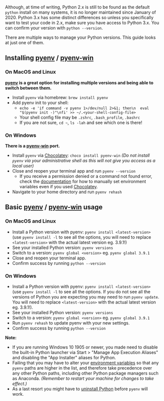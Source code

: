 Although, at time of writing, Python 2.x is still to be found as the default `python` install on many systems, it is no longer maintained since January of 2020. Python 3.x has some distinct differences so unless you specifically want to test your code in 2.x, make sure you have access to Python 3.x. You can confirm your version with `python --version`.

There are multiple ways to manage your Python versions. This guide looks at just one of them.

## Installing [pyenv](https://github.com/pyenv/pyenv) / [pyenv-win](https://github.com/pyenv-win/pyenv-win)
### On MacOS and Linux 
**[pyenv](https://github.com/pyenv/pyenv) is a great option for installing multiple versions and being able to switch between them.**
- Install `pyenv` via homebrew: `brew install pyenv`
- Add pyenv init to your shell:
    - `echo -e 'if command -v pyenv 1>/dev/null 2>&1; then\n  eval "$(pyenv init -)"\nfi' >> ~/.<your-shell-config-file>`
    - Your shell config file may be `.zshrc`, `.bash_profile`, `.bashrc`
    - If you are not sure, `cd ~`, `ls -lah` and see which one is there!

### On Windows
**There is a [pyenv-win](https://github.com/pyenv-win/pyenv-win) port.**
- Install `pyenv` via [Chocolatey](https://chocolatey.org/): `choco install pyenv-win` _(Do not install `pyenv` via your administrative shell as this will not give you access as a local user)_
- Close and reopen your terminal app and run `pyenv --version`
    - If you receive a permission denied or a command not found error, check the [documentation](https://github.com/pyenv-win/pyenv-win#finish-the-installation) for how to manually set environment variables even if you used [Chocolatey](https://chocolatey.org/).
- Navigate to your home directory and run `pyenv rehash`

## Basic [pyenv](https://github.com/pyenv/pyenv) / [pyenv-win](https://github.com/pyenv-win/pyenv-win) usage
### On MacOS and Linux
- Install a Python version with pyenv: `pyenv install <latest-version>` (use `pyenv install -l` to see all the options, you will need to replace `<latest-version>` with the actual latest version eg. 3.9.1!)
- See your installed Python version: `pyenv versions`
- Switch to a version: `pyenv global <version>` eg. `pyenv global 3.9.1`
- Close and reopen your terminal app.
- Confirm success by running `python --version`

### On Windows

- Install a Python version with pyenv: `pyenv install <latest-version>` (use `pyenv install -l` to see all the options. If you do not see all the versions of Python you are expecting you may need to run `pyenv update`. You will need to replace `<latest-version>` with the actual latest version eg. 3.9.1!).
- See your installed Python version: `pyenv versions`
- Switch to a version: `pyenv global <version>` eg. `pyenv global 3.9.1`
- Run `pyenv rehash` to update pyenv with your new settings.
- Confirm success by running `python --version`

**Note:**
- If you are running Windows 10 1905 or newer, you made need to disable the built-in Python launcher via Start > "Manage App Execution Aliases" and disabling the "App Installer" aliases for Python.
- Failing that you may have to alter your [environment variables](https://www.architectryan.com/2018/03/17/add-to-the-path-on-windows-10/) so that any `pyenv` paths are higher in the list, and therefore take precedence over any other Python paths, including other Python package managers such as Anaconda. _(Remember to restart your machine for changes to take effect.)_
- As a last resort you might have to [uninstall Python](https://www.educative.io/edpresso/how-to-uninstall-python) before `pyenv` will work.